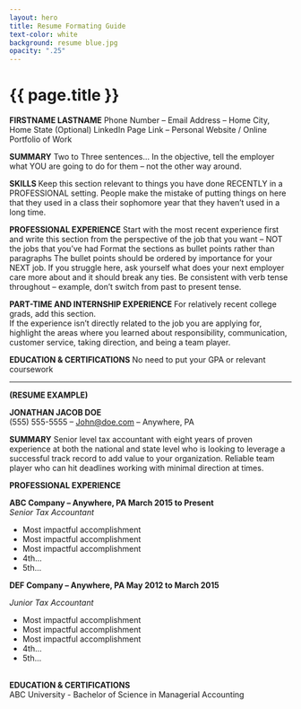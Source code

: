 ```yaml
---
layout: hero
title: Resume Formating Guide
text-color: white
background: resume blue.jpg
opacity: ".25"
---
```

# {{ page.title }}
<p> <b>FIRSTNAME LASTNAME</b>
Phone Number – Email Address – Home City, Home State
(Optional) LinkedIn Page Link – Personal Website / Online Portfolio of Work

<b>SUMMARY</b>
Two to Three sentences…
In the objective, tell the employer what YOU are going to do for them – not the other way around.

<b>SKILLS </b>
Keep this section relevant to things you have done RECENTLY in a PROFESSIONAL setting.  People make the mistake of putting things on here that they used in a class their sophomore year that they haven’t used in a long time.

<b>PROFESSIONAL EXPERIENCE</b>
Start with the most recent experience first and write this section from the perspective of the job that you want – NOT the jobs that you’ve had
Format the sections as bullet points rather than paragraphs
The bullet points should be ordered by importance for your NEXT job.  If you struggle here, ask yourself what does your next employer care more about and it should break any ties.
Be consistent with verb tense throughout – example, don’t switch from past to present tense.

<b>PART-TIME AND INTERNSHIP EXPERIENCE</b>
For relatively recent college grads, add this section.  
If the experience isn’t directly related to the job you are applying for, highlight the areas where you learned about responsibility, communication, customer service, taking direction, and being a team player.

<b>EDUCATION & CERTIFICATIONS</b>
No need to put your GPA or relevant coursework
</p>

<hr></hr>
<p>
<b>(RESUME EXAMPLE)</b>

<b>JONATHAN JACOB DOE</b>  
(555) 555-5555 – John@doe.com – Anywhere, PA

<B>SUMMARY</B>
Senior level tax accountant with eight years of proven experience at both the national and state level who is looking to leverage a successful track record to add value to your organization.  Reliable team player who can hit deadlines working with minimal direction at times.

<b>PROFESSIONAL EXPERIENCE</b>

<b>ABC Company – Anywhere, PA                     March 2015 to Present</b>  
<i>Senior Tax Accountant</i>

<ul>
  <li>  Most impactful accomplishment</li>
  <li>  Most impactful accomplishment</li>
  <li>  Most impactful accomplishment</li>
  <li>  4th...</li>
  <li>  5th...</li>
</ul>
<b>DEF Company – Anywhere, PA                     May 2012 to March 2015</b>

<i>Junior Tax Accountant</i>
<ul>
  <li>  Most impactful accomplishment</li>
  <li>  Most impactful accomplishment</li>
  <li>  Most impactful accomplishment</li>
  <li>  4th...</li>
  <li>  5th...</li>
</ul>
<br><b>EDUCATION & CERTIFICATIONS</b></br>
ABC University - Bachelor of Science in Managerial Accounting
</p>
